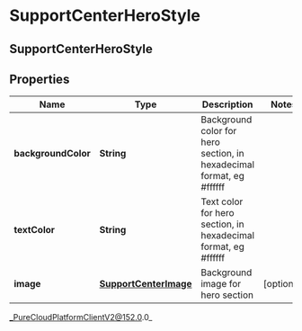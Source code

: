 # SupportCenterHeroStyle

## SupportCenterHeroStyle

## Properties

|Name | Type | Description | Notes|
|------------ | ------------- | ------------- | -------------|
| **backgroundColor** | **String** | Background color for hero section, in hexadecimal format, eg #ffffff | |
| **textColor** | **String** | Text color for hero section, in hexadecimal format, eg #ffffff | |
| **image** | [**SupportCenterImage**](SupportCenterImage) | Background image for hero section | [optional] |



_PureCloudPlatformClientV2@152.0.0_
